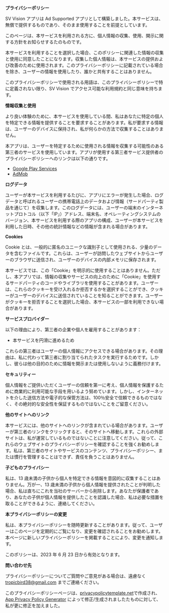 **プライバシーポリシー**

SV Vision アプリは Ad Supported アプリとして構築しました。本サービスは、無償で提供するものであり、そのまま使用することを前提としています。

このページは、本サービスを利用される方に、個人情報の収集、使用、開示に関する方針をお知らせするたのものです。

本サービスを利用することを選択した場合、このポリシーに関連した情報の収集と使用に同意したことになります。収集した個人情報は、本サービスの提供および改善のために使用されます。このプライバシーポリシーに記載されている場合を除き、ユーザーの情報を使用したり、誰かと共有することはありません。

このプライバシーポリシーで使用される用語は、このプライバシーポリシーで特に定義されない限り、SV Vision でアクセス可能な利用規約と同じ意味を持ちます。

**情報収集と使用**

より良い体験のために、本サービスを使用している間、私はあなたに特定の個人を特定できる情報を提供することを要求することがあります。私が要求する情報は、ユーザーのデバイスに保持され、私が何らかの方法で収集することはありません。

本アプリは、ユーザーを特定するために使用される情報を収集する可能性のある第三者のサービスを使用しています。アプリが使用する第三者サービス提供者のプライバシーポリシーへのリンクは以下の通りです。

- [Google Play Services](https://www.google.com/policies/privacy/)
- [AdMob](https://support.google.com/admob/answer/6128543?hl=en)

**ログデータ**

ユーザーが本サービスを利用するたびに、アプリにエラーが発生した場合、ログデータと呼ばれるユーザーの携帯電話上のデータおよび情報（サードパーティ製品を通じて）を収集します。このログデータには、ユーザーの端末のインターネットプロトコル（以下「IP」）アドレス、端末名、オペレーティングシステムのバージョン、本サービスを利用する際のアプリの構成、ユーザーが本サービスを利用した日時、その他の統計情報などの情報が含まれる場合があります。

**Cookies**

Cookie とは、一般的に匿名のユニークな識別子として使用される、少量のデータを含むファイルです。これらは、ユーザーが訪問したウェブサイトからユーザーのブラウザに送信され、ユーザーのデバイスの内部メモリに保存されます。

本サービスでは、この「Cookie」を明示的に使用することはありません。ただし、本アプリでは、情報の収集やサービスの向上のために「Cookie」を使用するサードパーティのコードやライブラリを使用することがあります。ユーザーは、これらのクッキーを受け入れるか拒否するかを選択することができ、クッキーがユーザーのデバイスに送信されていることを知ることができます。ユーザーがクッキーを拒否することを選択した場合、本サービスの一部を利用できない場合があります。

**サービスプロバイダー**

以下の理由により、第三者の企業や個人を雇用することがあります：

- 本サービスを円滑に進めるため

これらの第三者はユーザーの個人情報にアクセスできる場合があります。その理由は、私に代わって第三者に割り当てられたタスクを実行するためです。しかし、彼らは他の目的のために情報を開示または使用しないように義務付けます。

**セキュリティー**

個人情報をご提供いただくユーザーの信頼を第一に考え、個人情報を保護するために商業的に利用可能な手段を用いるよう努めています。しかし、インターネットを介した送信方法や電子的な保管方法は、100％安全で信頼できるものではなく、その絶対的な安全性を保証するものではないことをご留意ください。

**他のサイトへのリンク**

本サービスには、他のサイトへのリンクが含まれている場合があります。ユーザーが第三者のリンクをクリックすると、そのサイトへ移動します。これらの外部サイトは、私が運営しているものではないことに注意してください。従って、これらのウェブサイトのプライバシーポリシーを確認することを強くお勧めします。私は、第三者のサイトやサービスのコンテンツ、プライバシーポリシー、または慣行を管理することはできず、責任を負うことはありません。

**子どものプライバシー**

私は、13 歳未満の子供から個人を特定できる情報を意図的に収集することはありません。万が一、13 歳未満の子供から個人情報を提供されたことが判明した場合、私は直ちにこれを当社のサーバーから削除します。あなたが保護者であり、あなたの子供が個人情報を提供したことを認識した場合、私は必要な措置を取ることができるように、連絡してください。

**本プライバシーポリシーの変更**

私は、本プライバシーポリシーを随時更新することがあります。従って、ユーザーはこのページを定期的にご覧になり、変更を確認されることをお勧めします。本ページに新しいプライバシーポリシーを掲載することにより、変更を通知します。

このポリシーは、2023 年 6 月 23 日から有効となります。

**問い合わせ先**

プライバシーポリシーについてご質問やご意見がある場合は、遠慮なく tropicbird38@gmail.com までご連絡ください。

このプライバシーポリシーページは、[privacypolicytemplate.net](https://privacypolicytemplate.net)で作成され、[App Privacy Policy Generator](https://app-privacy-policy-generator.nisrulz.com/) によって修正/生成されましたたものに対して、私が更に修正を加えました。

